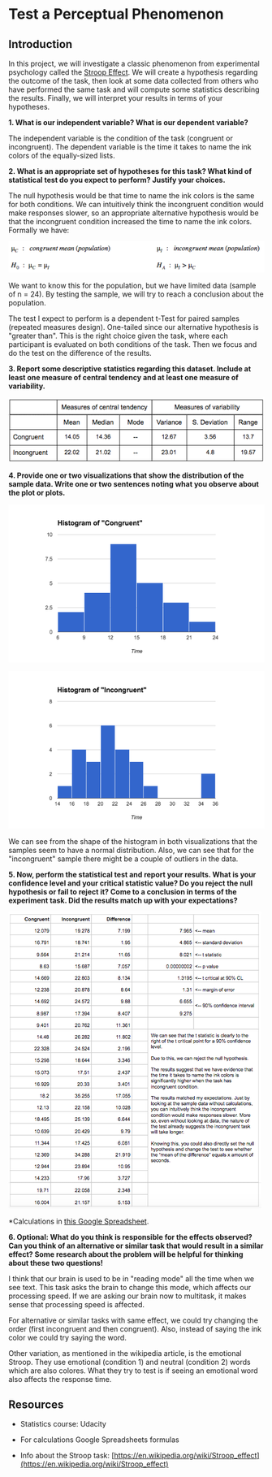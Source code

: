 # **Test a Perceptual Phenomenon**

## Introduction

In this project, we will investigate a classic phenomenon from experimental psychology called the [Stroop Effect](https://en.wikipedia.org/wiki/Stroop_effect). We will create a hypothesis regarding the outcome of the task, then look at some data collected from others who have performed the same task and will compute some statistics describing the results. Finally, we will interpret your results in terms of your hypotheses.

**1. What is our independent variable? What is our dependent variable?**

The independent variable is the condition of the task (congruent or incongruent). The dependent variable is the time it takes to name the ink colors of the equally-sized lists. 

**2. What is an appropriate set of hypotheses for this task? What kind of statistical test do you expect to perform? Justify your choices.**

The null hypothesis would be that time to name the ink colors is the same for both conditions. We can intuitively think the incongruent condition would make responses slower, so an appropriate alternative hypothesis would be that the incongruent condition increased the time to name the ink colors. Formally we have:

![image alt text](img/image_0.png)

We want to know this for the population, but we have limited data (sample of n = 24). By testing the sample, we will try to reach a conclusion about the population. 

The test I expect to perform is a dependent t-Test for paired samples (repeated measures design). One-tailed since our alternative hypothesis is "greater than". This is the right choice given the task, where each participant is evaluated on both conditions of the task. Then we focus and do the test on the difference of the results.

**3. Report some descriptive statistics regarding this dataset. Include at least one measure of central tendency and at least one measure of variability.**

![image alt text](img/image_1.png)

**4. Provide one or two visualizations that show the distribution of the sample data. Write one or two sentences noting what you observe about the plot or plots.**

![image alt text](img/image_2.png)

![image alt text](img/image_3.png)

We can see from the shape of the histogram in both visualizations that the samples seem to have a normal distribution. Also, we can see that for the "incongruent" sample there might be a couple of outliers in the data.

**5. Now, perform the statistical test and report your results. What is your confidence level and your critical statistic value? Do you reject the null hypothesis or fail to reject it? Come to a conclusion in terms of the experiment task. Did the results match up with your expectations?**

![image alt text](img/image_4.png)

*Calculations in [this Google Spreadsheet](https://docs.google.com/spreadsheets/d/1gsVWU3SEWAH03T-3R_Eki3tEB-n7u_iINi7YRx2BwFg/edit?usp=sharing).

**6. Optional: What do you think is responsible for the effects observed? Can you think of an alternative or similar task that would result in a similar effect? Some research about the problem will be helpful for thinking about these two questions!**

I think that our brain is used to be in "reading mode" all the time when we see text. This task asks the brain to change this mode, which affects our processing speed. If we are asking our brain now to multitask, it makes sense that processing speed is affected. 

For alternative or similar tasks with same effect, we could try changing the order (first incongruent and then congruent). Also, instead of saying the ink color we could try saying the word. 

Other variation, as mentioned in the wikipedia article, is the emotional Stroop. They use emotional (condition 1) and neutral (condition 2) words which are also colores. What they try to test is if seeing an emotional word also affects the response time. 

## Resources

* Statistics course: Udacity

* For calculations Google Spreadsheets formulas

* Info about the Stroop task: [https://en.wikipedia.org/wiki/Stroop_effect](https://en.wikipedia.org/wiki/Stroop_effect)

